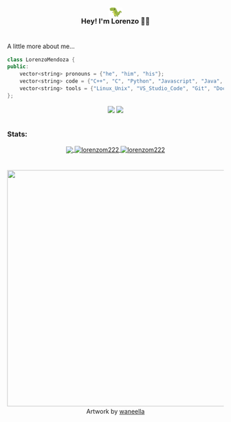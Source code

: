 <!-- 
![Visitors](https://api.visitorbadge.io/api/visitors?path=https%3A%2F%2Fgithub.com%2Florenzonmendoza&label=visitors&labelColor=%2337d67a&countColor=%23555555&style=flat)
 -->

<div style="text-align: center;">
  <h3><img alt="dino" height="22.5" width="32.5" src="gifs/dino-crop.gif" style="display: block; margin: 0 auto; max-width: 100%;"/> Hey! I'm Lorenzo 👋🏽 </h3>
</div>




#
A little more about me...  

```cpp
class LorenzoMendoza {
public:
    vector<string> pronouns = {"he", "him", "his"};
    vector<string> code = {"C++", "C", "Python", "Javascript", "Java", "Bash", "HTML"};
    vector<string> tools = {"Linux_Unix", "VS_Studio_Code", "Git", "Docker", "Jupyter_Notebooks", "LaTeX"};
};
```

<div align="center">
 <a href="https://www.linkedin.com/in/lorenzonmendoza/" target="_blank"><img align="center" src="https://img.shields.io/badge/LinkedIn-0077B5?style=for-the-badge&logo=linkedin&logoColor=white" target="_blank"></a>
 <a href="https://open.spotify.com/user/mendozalorenzo61?si=61a18fa8c6bd4db2" target="_blank"><img align="center" src="https://img.shields.io/badge/Spotify-1ED760?&style=for-the-badge&logo=spotify&logoColor=white" target="_blank"></a>  
</div>
   
   



#
<div align="center">
 <h3 align="left">Stats:</h3>
 <a href="https://github.com/lorenzom222">
<img height="180em" align="center" src="https://github-readme-stats.vercel.app/api/top-langs/?username=lorenzom222&layout=compact&langs_count=7&theme=merko&hide=jupyter%20notebook,makefile,cmake"/>



  <img height="180em" align="center" src="https://github-readme-streak-stats.herokuapp.com/?user=lorenzom222&theme=merko" alt="lorenzom222">
  <img height="180em" align="center" src="https://github-profile-summary-cards.vercel.app/api/cards/profile-details?username=lorenzom222&theme=merko" alt="lorenzom222"/>
 </a>
</div>

  
#
<div align = "center">
  <img src="https://i.pinimg.com/originals/bb/d8/5f/bbd85fa86d8dc8e3fc64d086f6641a5c.gif" width="900" height="550">
  <br>
  Artwork by <a href="https://www.patreon.com/waneella">waneella</a>
</div>

